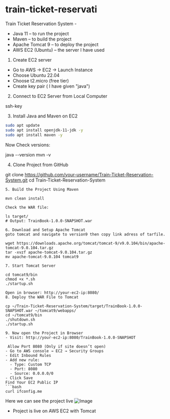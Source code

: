 # train-ticket-reservati

 Train Ticket Reservation System - 
- Java 11 – to run the project
- Maven – to build the project
- Apache Tomcat 9 – to deploy the project
- AWS EC2 (Ubuntu) – the server I have used

1. Create EC2 server
   
- Go to AWS → EC2 → Launch Instance
- Choose Ubuntu 22.04
- Choose t2.micro (free tier)
- Create key pair ( I have given "java")

2. Connect to EC2 Server from Local Computer

ssh-key

3. Install Java and Maven on EC2

```bash
sudo apt update
sudo apt install openjdk-11-jdk -y
sudo apt install maven -y
```

Now Check versions:

java --version
mvn -v

4. Clone Project from GitHub

git clone https://github.com/your-username/Train-Ticket-Reservation-System.git
cd Train-Ticket-Reservation-System
```
5. Build the Project Using Maven

mvn clean install

Check the WAR file:

ls target/
# Output: TrainBook-1.0.0-SNAPSHOT.war

6. Download and Setup Apache Tomcat
goto tomcat and navigate to version9 then copy link adress of tarfile.

wget https://downloads.apache.org/tomcat/tomcat-9/v9.0.104/bin/apache-tomcat-9.0.104.tar.gz
tar -xvzf apache-tomcat-9.0.104.tar.gz
mv apache-tomcat-9.0.104 tomcat9

7. Start Tomcat Server

cd tomcat9/bin
chmod +x *.sh
./startup.sh

Open in browser: http://your-ec2-ip:8080/
8. Deploy the WAR File to Tomcat

cp ~/Train-Ticket-Reservation-System/target/TrainBook-1.0.0-SNAPSHOT.war ~/tomcat9/webapps/
cd ~/tomcat9/bin
./shutdown.sh
./startup.sh

9. Now open the Project in Browser
- Visit: http://your-ec2-ip:8080/TrainBook-1.0.0-SNAPSHOT

 Allow Port 8080 (Only if site doesn’t open)
- Go to AWS console → EC2 → Security Groups
- Edit Inbound Rules
- Add new rule:
  - Type: Custom TCP
  - Port: 8080
  - Source: 0.0.0.0/0
- Click Save
Find Your EC2 Public IP
```bash
curl ifconfig.me
```
Here we can see the project live
![Image](https://github.com/user-attachments/assets/1c151161-25a8-40d3-896e-16e80eede640)

- Project is live on AWS EC2 with Tomcat
